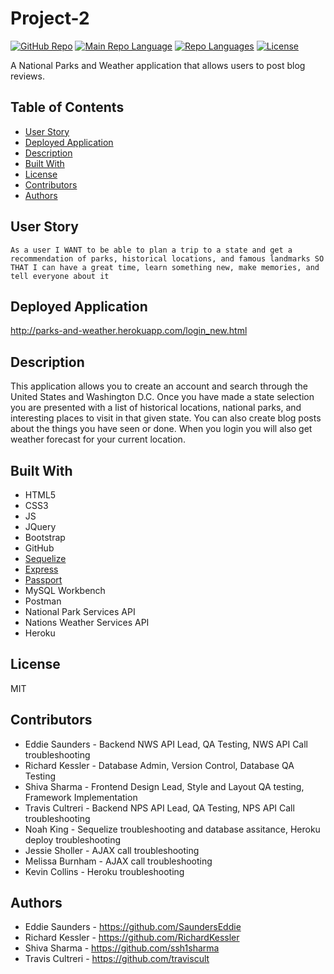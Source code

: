 # Project-2
[![GitHub Repo](https://img.shields.io/github/repo-size/RichardKessler/Project-2?color=Green&style=plastic)](https://github.com/RichardKessler/Project-2)
[![Main Repo Language](https://img.shields.io/github/languages/top/RichardKEssler/Project-2?color=blueviolet&style=plastic)](https://github.com/RichardKessler/Project-2)
[![Repo Languages](https://img.shields.io/github/languages/count/RichardKessler/Project-2?color=red&style=plastic)](https://github.com/RichardKessler/Project-2)
[![License](https://img.shields.io/github/license/richardkessler/Project-2?color=yellow&style=plastic)](https://github.com/RichardKessler/Project-2)


A National Parks and Weather application that allows users to post blog reviews.

## Table of Contents
* [User Story](#User-Story)
* [Deployed Application](#Deployed-Application)
* [Description](#Description)
* [Built With](#Built-With)
* [License](#License)
* [Contributors](#Contributors)
* [Authors](#Authors)

## User Story

```
As a user I WANT to be able to plan a trip to a state and get a recommendation of parks, historical locations, and famous landmarks SO THAT I can have a great time, learn something new, make memories, and tell everyone about it
```

## Deployed Application
http://parks-and-weather.herokuapp.com/login_new.html

## Description

This application allows you to create an account and search through the United States and Washington D.C.  Once you have made a state selection you are presented with a list of historical locations, national parks, and interesting places to visit in that given state.  You can also create blog posts about the things you have seen or done.  When you login you will also get weather forecast for your current location.

## Built With

* HTML5 
* CSS3
* JS
* JQuery
* Bootstrap
* GitHub
* [Sequelize](https://www.npmjs.com/package/sequelize)
* [Express](https://www.npmjs.com/package/express)
* [Passport](https://www.npmjs.com/package/passport)
* MySQL Workbench
* Postman
* National Park Services API
* Nations Weather Services API
* Heroku

## License

MIT

## Contributors

* Eddie Saunders - Backend NWS API Lead, QA Testing, NWS API Call troubleshooting
* Richard Kessler - Database Admin, Version Control, Database QA Testing
* Shiva Sharma - Frontend Design Lead, Style and Layout QA testing, Framework Implementation
* Travis Cultreri - Backend NPS API Lead, QA Testing, NPS API Call troubleshooting
* Noah King - Sequelize troubleshooting and database assitance, Heroku deploy troubleshooting
* Jessie Sholler - AJAX call troubleshooting 
* Melissa Burnham - AJAX call troubleshooting
* Kevin Collins - Heroku troubleshooting

## Authors

* Eddie Saunders - https://github.com/SaundersEddie
* Richard Kessler - https://github.com/RichardKessler
* Shiva Sharma - https://github.com/ssh1sharma
* Travis Cultreri - https://github.com/traviscult